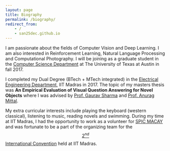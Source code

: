 ```yaml
---
layout: page
title: Biography
permalink: /biography/
redirect_from: 
    - /
    - san25dec.github.io
---
```


I am passionate about the fields of Computer Vision and Deep Learning. I am
also interested in Reinforcement Learning, Natural Language Processing and
Computational Photography. I will be joining as a graduate student in the 
[Computer Science Department](https://www.cs.utexas.edu/) at The  University of Texas at Austin in fall 2017.
 
I completed my Dual Degree (BTech + MTech integrated) in the [Electrical
 Engineering Department](http://www.ee.iitm.ac.in/), IIT Madras in 2017. The topic
of my masters thesis was **An Empirical Evaluation of Visual Question 
Answering for Novel Objects** where I was advised by [Prof. Gaurav Sharma](http://www.grvsharma.com/research.html) and [Prof. Anurag Mittal](http://www.cse.iitm.ac.in/~amittal/).

My extra curricular interests include playing the keyboard (western
 classical), listening to music, reading novels and swimming. During my
time at IIT Madras, I had the opportunity to work as a volunteer for
[SPIC MACAY](http://spicmacay.com/) and was fortunate to be a part of the
organizing team for the [$$2^{nd}$$ International Convention](http://spicmacay.com/intcon/2014) held at IIT Madras.

